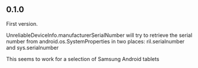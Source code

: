 ## 0.1.0

First version.

UnreliableDeviceInfo.manufacturerSerialNumber will
try to retrieve the serial number from android.os.SystemProperties
in two places: ril.serialnumber and sys.serialnumber

This seems to work for a selection of Samsung Android tablets